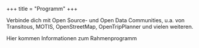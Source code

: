 +++
title = "Programm"
+++

Verbinde dich mit Open Source- und Open Data Communities, u.a. von Transitous, MOTIS, OpenStreetMap, OpenTripPlanner und vielen weiteren.

Hier kommen Informationen zum Rahmenprogramm
